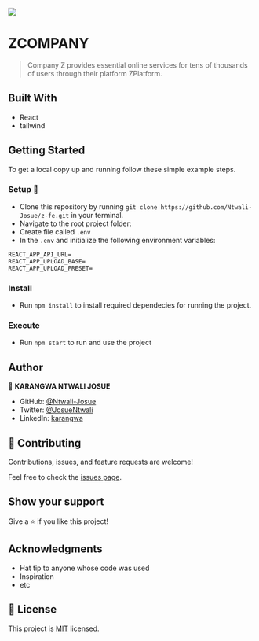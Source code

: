 ![](https://img.shields.io/badge/ZCOMPANY-blue)

# ZCOMPANY

> Company Z provides essential online services for tens of thousands of users through their
platform ZPlatform.

## Built With 

- React
- tailwind

## Getting Started 

To get a local copy up and running follow these simple example steps.

### Setup 🔂 
- Clone this repository by running `git clone https://github.com/Ntwali-Josue/z-fe.git` in your terminal.
- Navigate to the root project folder:
- Create file called `.env`
- In the `.env` and initialize the following environment variables:
```
REACT_APP_API_URL= 
REACT_APP_UPLOAD_BASE= 
REACT_APP_UPLOAD_PRESET= 
```
### Install
- Run `npm install` to install required dependecies for running the project.

### Execute
- Run `npm start` to run and use the project

## Author

👤 **KARANGWA NTWALI JOSUE**

- GitHub: [@Ntwali-Josue](https://github.com/Ntwali-Josue)
- Twitter: [@JosueNtwali](https://twitter.com/JosueNtwali)
- LinkedIn: [karangwa](https://linkedin.com/in/karangwa)

## 🤝 Contributing

Contributions, issues, and feature requests are welcome!

Feel free to check the [issues page](../../issues/).

## Show your support

Give a ⭐️ if you like this project!

## Acknowledgments

- Hat tip to anyone whose code was used
- Inspiration
- etc

## 📝 License

This project is [MIT](./MIT.md) licensed.